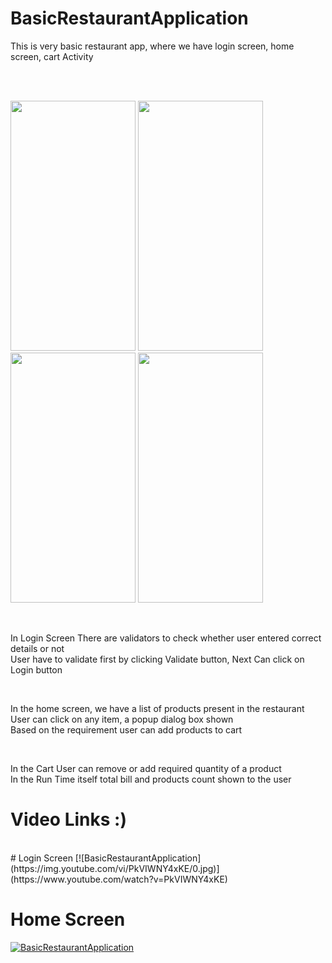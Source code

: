 # BasicRestaurantApplication
This is very basic restaurant app, where we have login screen, home screen, cart Activity

<br/><br/>

<!-- ![1](https://user-images.githubusercontent.com/82259446/129228921-d6e80fa9-bece-4834-a211-95cc58ac9116.png)
![2](https://user-images.githubusercontent.com/82259446/129228953-a3133aaf-badf-4c96-aa7f-46f50dacb826.png)
![3](https://user-images.githubusercontent.com/82259446/129228961-490f9c59-0237-4f48-93c2-60b87627b16f.png)
![4](https://user-images.githubusercontent.com/82259446/129228972-94b688b5-139b-4664-bf71-7f93b6181d7a.png) -->

<p float="left">
  
<img src="https://user-images.githubusercontent.com/82259446/129228921-d6e80fa9-bece-4834-a211-95cc58ac9116.png"  width="200" height="400" />
<img src="https://user-images.githubusercontent.com/82259446/129228953-a3133aaf-badf-4c96-aa7f-46f50dacb826.png"  width="200" height="400" />
  
<img src="https://user-images.githubusercontent.com/82259446/129228961-490f9c59-0237-4f48-93c2-60b87627b16f.png"  width="200" height="400" />
<img src="https://user-images.githubusercontent.com/82259446/129228972-94b688b5-139b-4664-bf71-7f93b6181d7a.png"  width="200" height="400" />
</p>




<br/>

In Login Screen There are validators to check whether user entered correct details or not <br/>
User have to validate first by clicking Validate button, Next Can click on Login button <br/>

<br/>

In the home screen, we have a list of products present in the restaurant <br/>
User can click on any item, a popup dialog box shown <br/>
Based on the requirement user can add products to cart <br/>

<br/>

In the Cart User can remove or add required quantity of a product <br/>
In the Run Time itself total bill and products count shown to the user <br/>

# Video Links :)
<br/>
# Login Screen
[![BasicRestaurantApplication](https://img.youtube.com/vi/PkVIWNY4xKE/0.jpg)](https://www.youtube.com/watch?v=PkVIWNY4xKE)

# Home Screen
[![BasicRestaurantApplication](https://img.youtube.com/vi/7o8dNTEpNy8/0.jpg)](https://www.youtube.com/watch?v=7o8dNTEpNy8)
